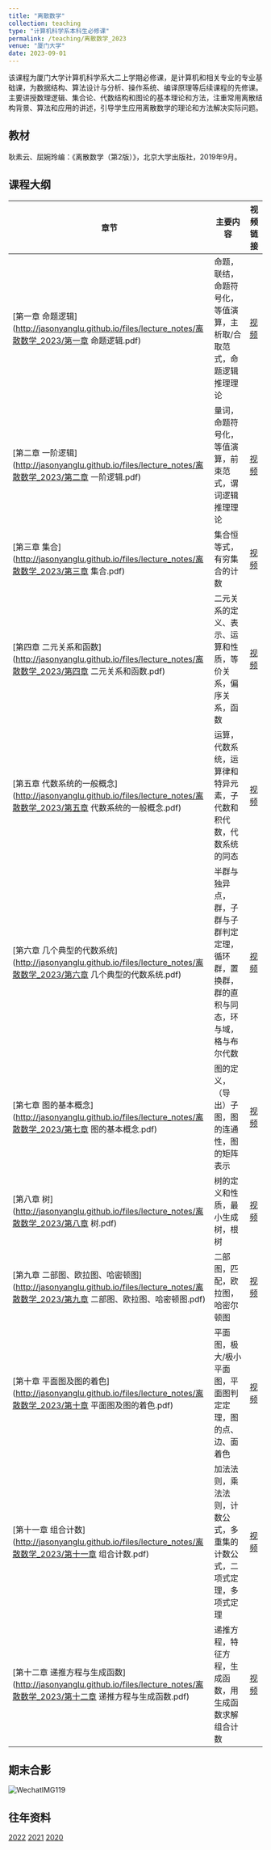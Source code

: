 ```yaml
---
title: "离散数学"
collection: teaching
type: "计算机科学系本科生必修课"
permalink: /teaching/离散数学_2023
venue: "厦门大学"
date: 2023-09-01
---
```


该课程为厦门大学计算机科学系大二上学期必修课，是计算机和相关专业的专业基础课，为数据结构、算法设计与分析、操作系统、编译原理等后续课程的先修课。主要讲授数理逻辑、集合论、代数结构和图论的基本理论和方法，注重常用离散结构背景、算法和应用的讲述，引导学生应用离散数学的理论和方法解决实际问题。  

## 教材

耿素云、屈婉玲编：《离散数学（第2版）》，北京大学出版社，2019年9月。

## 课程大纲

| 章节                                                         | 主要内容                                                     | 视频链接 |
| ------------------------------------------------------------ | ------------------------------------------------------------ | -------- |
| [第一章 命题逻辑](http://jasonyanglu.github.io/files/lecture_notes/离散数学_2023/第一章 命题逻辑.pdf) | 命题，联结，命题符号化，等值演算，主析取/合取范式，命题逻辑推理理论 | [视频](https://www.bilibili.com/video/BV1U44y147zT/)     |
| [第二章 一阶逻辑](http://jasonyanglu.github.io/files/lecture_notes/离散数学_2023/第二章 一阶逻辑.pdf) | 量词，命题符号化，等值演算，前束范式，谓词逻辑推理理论       |     [视频](https://www.bilibili.com/video/BV1kf4y1c7Pk/)     |
| [第三章 集合](http://jasonyanglu.github.io/files/lecture_notes/离散数学_2023/第三章 集合.pdf) | 集合恒等式，有穷集合的计数                                   |     [视频](https://www.bilibili.com/video/BV1cu411f7vP/)     |
| [第四章 二元关系和函数](http://jasonyanglu.github.io/files/lecture_notes/离散数学_2023/第四章 二元关系和函数.pdf) | 二元关系的定义、表示、运算和性质，等价关系，偏序关系，函数   |      [视频](https://www.bilibili.com/video/BV1wP4y1b7az/)    |
| [第五章 代数系统的一般概念](http://jasonyanglu.github.io/files/lecture_notes/离散数学_2023/第五章 代数系统的一般概念.pdf) | 运算，代数系统，运算律和特异元素，子代数和积代数，代数系统的同态 |     [视频](https://www.bilibili.com/video/BV1dR4y147PD/)     |
| [第六章 几个典型的代数系统](http://jasonyanglu.github.io/files/lecture_notes/离散数学_2023/第六章 几个典型的代数系统.pdf) | 半群与独异点，群，子群与子群判定定理，循环群，置换群，群的直积与同态，环与域，格与布尔代数 |     [视频](https://www.bilibili.com/video/BV14Z4y197HJ/)     |
| [第七章 图的基本概念](http://jasonyanglu.github.io/files/lecture_notes/离散数学_2023/第七章 图的基本概念.pdf) | 图的定义，（导出）子图，图的连通性，图的矩阵表示             |     [视频](https://www.bilibili.com/video/BV1b34y1d7rW/)     |
| [第八章 树](http://jasonyanglu.github.io/files/lecture_notes/离散数学_2023/第八章 树.pdf) | 树的定义和性质，最小生成树，根树                             |      [视频](https://www.bilibili.com/video/BV1T34y1R7sE/)    |
| [第九章 二部图、欧拉图、哈密顿图](http://jasonyanglu.github.io/files/lecture_notes/离散数学_2023/第九章 二部图、欧拉图、哈密顿图.pdf) | 二部图，匹配，欧拉图，哈密尔顿图                             |     [视频](https://www.bilibili.com/video/BV1AQ4y1i7F2/)     |
| [第十章 平面图及图的着色](http://jasonyanglu.github.io/files/lecture_notes/离散数学_2023/第十章 平面图及图的着色.pdf) | 平面图，极大/极小平面图，平面图判定定理，图的点、边、面着色  |[视频](https://www.bilibili.com/video/BV1Yi4y1o7bw/)     |
| [第十一章 组合计数](http://jasonyanglu.github.io/files/lecture_notes/离散数学_2023/第十一章 组合计数.pdf) | 加法法则，乘法法则，计数公式，多重集的计数公式，二项式定理，多项式定理 |[视频](https://www.bilibili.com/video/BV1nL4y1n7Yw/)     |
| [第十二章 递推方程与生成函数](http://jasonyanglu.github.io/files/lecture_notes/离散数学_2023/第十二章 递推方程与生成函数.pdf) | 递推方程，特征方程，生成函数，用生成函数求解组合计数 | [视频](https://www.bilibili.com/video/BV1QT4y1f7VU/)     |  

## 期末合影

![WechatIMG119](http://jasonyanglu.github.io/files/lecture_notes/离散数学_2023/IMG_7184.jpg)

## 往年资料

[2022](http://jasonyanglu.github.io/teaching/离散数学_2022)
[2021](http://jasonyanglu.github.io/teaching/离散数学_2021)
[2020](http://jasonyanglu.github.io/teaching/离散数学_2020)
